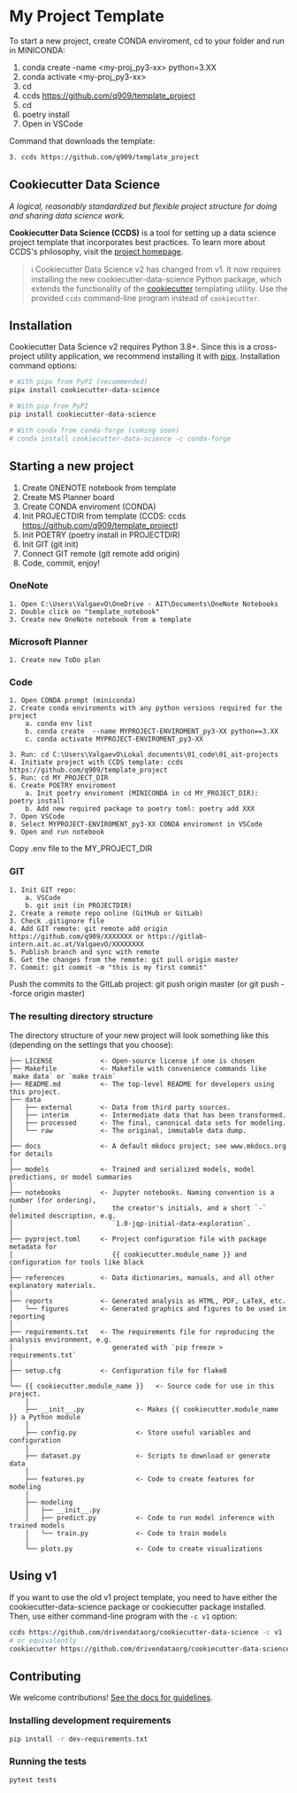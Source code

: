 # My Project Template
To start a new project, create CONDA enviroment, cd to your folder and run in MINICONDA:
1. conda create -name <my-proj_py3-xx> python=3.XX
2. conda activate <my-proj_py3-xx>
2. cd <parent-dir>
3. ccds https://github.com/q909/template_project
4. cd <project-dir>
5. poetry install
6. Open <project-dir> in VSCode

Command that downloads the template:
```bash
3. ccds https://github.com/q909/template_project
```


## Cookiecutter Data Science

_A logical, reasonably standardized but flexible project structure for doing and sharing data science work._

**Cookiecutter Data Science (CCDS)** is a tool for setting up a data science project template that incorporates best practices. To learn more about CCDS's philosophy, visit the [project homepage](https://cookiecutter-data-science.drivendata.org/).

> ℹ️ Cookiecutter Data Science v2 has changed from v1. It now requires installing the new cookiecutter-data-science Python package, which extends the functionality of the [cookiecutter](https://cookiecutter.readthedocs.io/en/stable/README.html) templating utility. Use the provided `ccds` command-line program instead of `cookiecutter`.






## Installation

Cookiecutter Data Science v2 requires Python 3.8+. Since this is a cross-project utility application, we recommend installing it with [pipx](https://pypa.github.io/pipx/). Installation command options:

```bash
# With pipx from PyPI (recommended)
pipx install cookiecutter-data-science

# With pip from PyPI
pip install cookiecutter-data-science

# With conda from conda-forge (coming soon)
# conda install cookiecutter-data-science -c conda-forge
```

## Starting a new project

1. Create ONENOTE notebook from template
2. Create MS Planner board
3. Create CONDA enviroment (CONDA)
4. Init PROJECTDIR from template (CCDS: ccds https://github.com/q909/template_project)
5. Init POETRY (poetry install in PROJECTDIR)
6. Init GIT (git init)
7. Connect GIT remote (git remote add origin)
8. Code, commit, enjoy!





### OneNote
    1. Open C:\Users\ValgaevO\OneDrive - AIT\Documents\OneNote Notebooks
    2. Double click on "template_notebook"
    3. Create new OneNote notebook from a template

### Microsoft Planner
    1. Create new ToDo plan
    
### Code
	1. Open CONDA prompt (miniconda)
	2. Create conda enviroments with any python versions required for the project 
		a. conda env list
		b. conda create  --name MYPROJECT-ENVIROMENT_py3-XX python==3.XX
		c. conda activate MYPROJECT-ENVIROMENT_py3-XX
	
	3. Run: cd C:\Users\ValgaevO\Lokal documents\01_code\01_ait-projects
	4. Initiate project with CCDS template: ccds https://github.com/q909/template_project
	5. Run: cd MY_PROJECT_DIR
	6. Create POETRY enviroment 
		a. Init poetry enviroment (MINICONDA in cd MY_PROJECT_DIR):  poetry install
		b. Add new required package to poetry toml: poetry add XXX
	7. Open VSCode
	8. Select MYPROJECT-ENVIROMENT_py3-XX CONDA enviroment in VSCode
	9. Open and run notebook
Copy .env file to the MY_PROJECT_DIR


### GIT
	1. Init GIT repo: 
		a. VSCode 
		b. git init (in PROJECTDIR)
	2. Create a remote repo online (GitHub or GitLab)
	3. Check .gitignore file
	4. Add GIT remote: git remote add origin https://github.com/q909/XXXXXXX or https://gitlab-intern.ait.ac.at/ValgaevO/XXXXXXXX
	5. Publish branch and sync with remote
	6. Get the changes from the remote: git pull origin master
	7. Commit: git commit -m "this is my first commit"
Push the commits to the GitLab project: git push origin master (or git push --force origin master)







### The resulting directory structure

The directory structure of your new project will look something like this (depending on the settings that you choose):

```
├── LICENSE            <- Open-source license if one is chosen
├── Makefile           <- Makefile with convenience commands like `make data` or `make train`
├── README.md          <- The top-level README for developers using this project.
├── data
│   ├── external       <- Data from third party sources.
│   ├── interim        <- Intermediate data that has been transformed.
│   ├── processed      <- The final, canonical data sets for modeling.
│   └── raw            <- The original, immutable data dump.
│
├── docs               <- A default mkdocs project; see www.mkdocs.org for details
│
├── models             <- Trained and serialized models, model predictions, or model summaries
│
├── notebooks          <- Jupyter notebooks. Naming convention is a number (for ordering),
│                         the creator's initials, and a short `-` delimited description, e.g.
│                         `1.0-jqp-initial-data-exploration`.
│
├── pyproject.toml     <- Project configuration file with package metadata for 
│                         {{ cookiecutter.module_name }} and configuration for tools like black
│
├── references         <- Data dictionaries, manuals, and all other explanatory materials.
│
├── reports            <- Generated analysis as HTML, PDF, LaTeX, etc.
│   └── figures        <- Generated graphics and figures to be used in reporting
│
├── requirements.txt   <- The requirements file for reproducing the analysis environment, e.g.
│                         generated with `pip freeze > requirements.txt`
│
├── setup.cfg          <- Configuration file for flake8
│
└── {{ cookiecutter.module_name }}   <- Source code for use in this project.
    │
    ├── __init__.py             <- Makes {{ cookiecutter.module_name }} a Python module
    │
    ├── config.py               <- Store useful variables and configuration
    │
    ├── dataset.py              <- Scripts to download or generate data
    │
    ├── features.py             <- Code to create features for modeling
    │
    ├── modeling                
    │   ├── __init__.py 
    │   ├── predict.py          <- Code to run model inference with trained models          
    │   └── train.py            <- Code to train models
    │
    └── plots.py                <- Code to create visualizations   
```

## Using v1

If you want to use the old v1 project template, you need to have either the cookiecutter-data-science package or cookiecutter package installed. Then, use either command-line program with the `-c v1` option:

```bash
ccds https://github.com/drivendataorg/cookiecutter-data-science -c v1
# or equivalently
cookiecutter https://github.com/drivendataorg/cookiecutter-data-science -c v1
```

## Contributing

We welcome contributions! [See the docs for guidelines](https://cookiecutter-data-science.drivendata.org/contributing/).

### Installing development requirements

```bash
pip install -r dev-requirements.txt
```

### Running the tests

```bash
pytest tests
```
